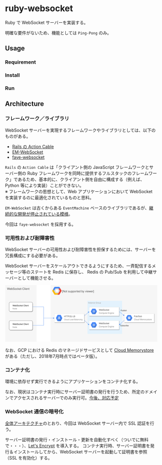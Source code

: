 # ruby-websocket

Ruby で WebSocket サーバーを実装する。

明確な要件がないため、機能としては `Ping-Pong` のみ。

## Usage
### Requirement
### Install
### Run

## Architecture

### フレームワーク／ライブラリ

WebSocket サーバーを実現するフレームワークやライブラリとしては、以下のものがある。

* [Rails の Action Cable](https://railsguides.jp/action_cable_overview.html)
* [EM-WebSocket](https://github.com/igrigorik/em-websocket)
* [faye-websocket](https://github.com/faye/faye-websocket-node)

`Rails` の `Action Cable` は「クライアント側の JavaScript フレームワークとサーバー側の Ruby フレームワークを同時に提供するフルスタックのフレームワーク」であるため、基本的に、クライアント側を自由に構成する（例えば、 Python 等により実装）ことができない。  
※ フレームワークの思想として、Web アプリケーションにおいて WebSocket を実装するのに最適化されているものと思料。

`EM-WebSocket` は古くからある `EventMachine` ベースのライブラリであるが、[継続的な開発が停止されている模様](https://github.com/igrigorik/em-websocket/releases)。

今回は `faye-websocket` を採用する。

### 可用性および耐障害性

WebSocket サーバーの可用性および耐障害性を担保するためには、サーバーを冗長構成にする必要がある。

WebSocket サーバーをスケールアウトできるようにするため、一斉配信するメッセージ等のステートを Redis に保存し、 Redis の Pub/Sub を利用して中継サーバーとして機能させる。

![WebSocket サーバーの冗長化](images/websocket-redundancy.svg "WebSocket サーバーの冗長化")

なお、GCP における Redis のマネージドサービスとして [Cloud Memorystore](https://cloud.google.com/memorystore/) がある（ただし、2018年7月時点ではベータ版）。 

### コンテナ化

環境に依存せず実行できるようにアプリケーションをコンテナ化する。

なお、現状はコンテナ実行時にサーバー証明書の発行を行うため、所定のドメインでアクセスされるサーバーでのみ実行可。[今後、対応予定](https://github.com/chronushadow/ruby-websocket/issues/4)

### WebSocket 通信の暗号化

[全体アーキテクチャ](https://github.com/chronushadow/ros-websocket)のとおり、今回は WebSocket サーバー内で SSL 認証を行う。

サーバー証明書の発行・インストール・更新を自動化すべく（ついでに無料で・・・）、[Let's Encrypt](https://letsencrypt.org/) を導入する。
コンテナ実行時、サーバー証明書を発行＆インストールしてから、WebSocket サーバーを起動して証明書を参照（SSL を有効化）する。

